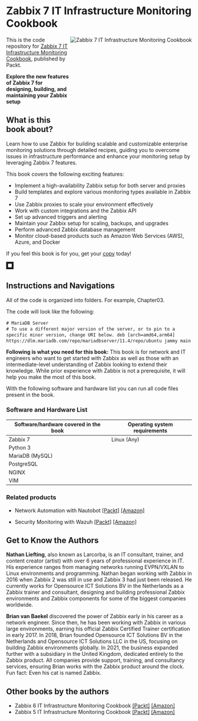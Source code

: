 # Zabbix 7 IT Infrastructure Monitoring Cookbook
<a href="https://www.packtpub.com/product/zabbix-7-it-infrastructure-monitoring-cookbook-third-edition/9781801078320?utm_source=github&utm_medium=repository&utm_campaign=9781803246918"><img src="https://static.packt-cdn.com/products/9781801078320/cover/smaller" alt="Zabbix 7 IT Infrastructure Monitoring Cookbook" height="256px" align="right"></a>

This is the code repository for [Zabbix 7 IT Infrastructure Monitoring Cookbook](https://www.packtpub.com/product/zabbix-7-it-infrastructure-monitoring-cookbook-third-edition/9781801078320), published by Packt.

**Explore the new features of Zabbix 7 for designing, building, and maintaining your Zabbix setup**

## What is this book about?
Learn how to use Zabbix for building scalable and customizable enterprise monitoring solutions through detailed recipes, guiding you to overcome issues in infrastructure performance and enhance your monitoring setup by leveraging Zabbix 7 features.

This book covers the following exciting features:
* Implement a high-availability Zabbix setup for both server and proxies
* Build templates and explore various monitoring types available in Zabbix 7
* Use Zabbix proxies to scale your environment effectively
* Work with custom integrations and the Zabbix API
* Set up advanced triggers and alerting
* Maintain your Zabbix setup for scaling, backups, and upgrades
* Perform advanced Zabbix database management
* Monitor cloud-based products such as Amazon Web Services (AWS), Azure, and Docker

If you feel this book is for you, get your [copy](https://www.amazon.com/dp/1801078327/) today!

<a href="https://www.packtpub.com/?utm_source=github&utm_medium=banner&utm_campaign=GitHubBanner"><img src="https://raw.githubusercontent.com/PacktPublishing/GitHub/master/GitHub.png" 
alt="https://www.packtpub.com/" border="5" /></a>

## Instructions and Navigations
All of the code is organized into folders. For example, Chapter03.

The code will look like the following:
```
# MariaDB Server
# To use a different major version of the server, or to pin to a
specific minor version, change URI below. deb [arch=amd64,arm64]
https://dlm.mariadb.com/repo/mariadbserver/11.4/repo/ubuntu jammy main
```

**Following is what you need for this book:**
This book is for network and IT engineers who want to get started with Zabbix as well as those with an intermediate-level understanding of Zabbix looking to extend their knowledge. While prior experience with Zabbix is not a prerequisite, it will help you make the most of this book.

With the following software and hardware list you can run all code files present in the book.
### Software and Hardware List
| Software/hardware covered in the book | Operating system requirements |
| ------------------------------------ | ----------------------------------- |
| Zabbix 7 |  Linux (Any) |
| Python 3 |   |
| MariaDB (MySQL) |  |
| PostgreSQL |  |
| NGINX |  |
| VIM |  |

### Related products
* Network Automation with Nautobot [[Packt]](https://www.packtpub.com/en-us/product/network-automation-with-nautobot-9781837637867) [[Amazon]](https://www.amazon.com/dp/1837637865)

* Security Monitoring with Wazuh [[Packt]](https://www.packtpub.com/en-us/product/security-monitoring-with-wazuh-9781837632152) [[Amazon]](https://www.amazon.com/dp/1837632154)

## Get to Know the Authors
**Nathan Liefting**, also known as Larcorba, is an IT consultant, trainer, and content creator (artist) with over 6 years of professional experience in IT. His experience ranges from managing networks running EVPN/VXLAN to Linux environments and programming. Nathan began working with Zabbix in 2016 when Zabbix 2 was still in use and Zabbix 3 had just been released.
He currently works for Opensource ICT Solutions BV in the Netherlands as a Zabbix trainer and consultant, designing and building professional Zabbix environments and Zabbix components for some of the biggest companies worldwide.

**Brian van Baekel**
 discovered the power of Zabbix early in his career as a network engineer. Since then, he has been working with Zabbix in various large environments, earning his official Zabbix Certified Trainer certification in early 2017.
In 2018, Brian founded Opensource ICT Solutions BV in the Netherlands and Opensource ICT Solutions LLC in the US, focusing on building Zabbix environments globally. In 2021, the business expanded further with a subsidiary in the United Kingdom, dedicated entirely to the Zabbix product. All companies provide support, training, and consultancy services, ensuring Brian works with the Zabbix product around the clock.
Fun fact: Even his cat is named Zabbix.

## Other books by the authors
* Zabbix 6 IT Infrastructure Monitoring Cookbook [[Packt]](https://www.packtpub.com/en-us/product/zabbix-6-it-infrastructure-monitoring-cookbook-9781803246918) [[Amazon]](https://www.amazon.com/Zabbix-Infrastructure-Monitoring-Cookbook-maintaining/dp/180324691X)
* Zabbix 5 IT Infrastructure Monitoring Cookbook [[Packt]](https://www.packtpub.com/en-us/product/zabbix-5-it-infrastructure-monitoring-cookbook-9781800202238) [[Amazon]](https://www.amazon.com/Zabbix-Infrastructure-Monitoring-Cookbook-maintaining/dp/1800202237)


